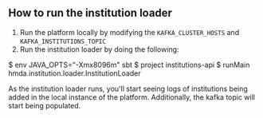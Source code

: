 ## How to run the institution loader

1. Run the platform locally by modifying the `KAFKA_CLUSTER_HOSTS` and `KAFKA_INSTITUTIONS_TOPIC`
2. Run the institution loader by doing the following:

$ env JAVA_OPTS="-Xmx8096m" sbt
$ project institutions-api
$ runMain hmda.institution.loader.InstitutionLoader <path to institutions file>

As the institution loader runs, you'll start seeing logs of institutions being added in the local instance of the platform. Additionally, the kafka topic will start being populated. 
